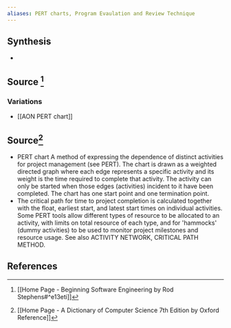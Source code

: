 ```yaml
---
aliases: PERT charts, Program Evaulation and Review Technique
---
```

## Synthesis
- 
## Source [^1]
### Variations
- [[AON PERT chart]]

## Source[^2]
- PERT chart A method of expressing the dependence of distinct activities for project management (see PERT). The chart is drawn as a weighted directed graph where each edge represents a specific activity and its weight is the time required to complete that activity. The activity can only be started when those edges (activities) incident to it have been completed. The chart has one start point and one termination point.
- The critical path for time to project completion is calculated together with the float, earliest start, and latest start times on individual activities. Some PERT tools allow different types of resource to be allocated to an activity, with limits on total resource of each type, and for 'hammocks' (dummy activities) to be used to monitor project milestones and resource usage. See also ACTIVITY NETWORK, CRITICAL PATH METHOD.
## References
[^1]: [[Home Page - Beginning Software Engineering by Rod Stephens#^e13eti]]
[^2]: [[Home Page - A Dictionary of Computer Science 7th Edition by Oxford Reference]]